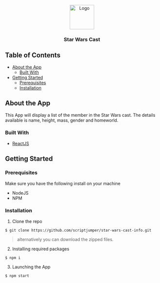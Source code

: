<p align="center">
  <a href="https://github.com/scriptjumper/star-wars-cast-info">
    <img src="public/favicon.ico" alt="Logo" width="80" height="80">
  </a>

  <h3 align="center">Star Wars Cast</h3>
</p>

## Table of Contents

- [About the App](#about-the-app)
  - [Built With](#built-with)
- [Getting Started](#getting-started)
  - [Prerequisites](#prerequisites)
  - [Installation](#installation)

## About the App

This App will display a list of the member in the Star Wars cast. The details available is name, height, mass, gender and homeworld.

### Built With

- [ReactJS](https://reactjs.org/)

## Getting Started

### Prerequisites

Make sure you have the following install on your machine

- NodeJS
- NPM

### Installation

1. Clone the repo

```shell
$ git clone https://github.com/scriptjumper/star-wars-cast-info.git
```

> alternatively you can download the zipped files.

2. Installing required packages

```shell
$ npm i
```

3. Launching the App

```shell
$ npm start
```

